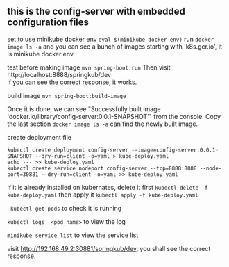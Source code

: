 ## this is the config-server with embedded configuration files
set to use minikube docker env
```eval $(minikube docker-env)```
run ```docker image ls -a``` and you can see a bunch of images starting with 'k8s.gcr.io', it is minikube docker env.

test before making image
```mvn spring-boot:run```
Then visit http://localhost:8888/springkub/dev  
if you can see the correct response, it works.

build image 
```mvn spring-boot:build-image```

Once it is done, we can see "Successfully built image 'docker.io/library/config-server:0.0.1-SNAPSHOT'" from the console. Copy the last section
```docker image ls -a``` can find the newly built image.

create deployment file 
```
kubectl create deployment config-server --image=config-server:0.0.1-SNAPSHOT --dry-run=client -o=yaml > kube-deploy.yaml
echo --- >> kube-deploy.yaml
kubectl create service nodeport config-server --tcp=8888:8888 --node-port=30881 --dry-run=client -o=yaml >> kube-deploy.yaml
```

if it is already installed on kubernates, delete it first ```kubectl delete -f kube-deploy.yaml```
then apply it ```kubectl apply -f kube-deploy.yaml```

``` kubectl get pods``` to check it is running

```kubectl logs  <pod_name>``` to view the log 

```minikube service list``` to view the service list

visit http://192.168.49.2:30881/springkub/dev, you shall see the correct response.